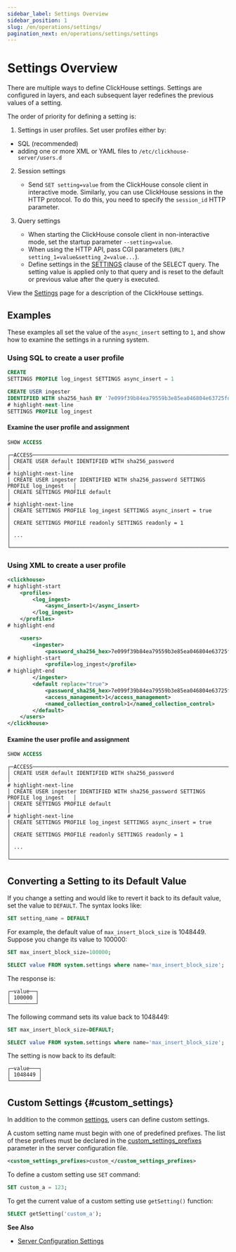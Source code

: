```yaml
---
sidebar_label: Settings Overview
sidebar_position: 1
slug: /en/operations/settings/
pagination_next: en/operations/settings/settings
---
```


# Settings Overview

There are multiple ways to define ClickHouse settings. Settings are configured in layers, and each subsequent layer redefines the previous values of a setting.

The order of priority for defining a setting is:

1. Settings in user profiles. Set user profiles either by:
  - SQL (recommended)
  - adding one or more XML or YAML files to `/etc/clickhouse-server/users.d`

2. Session settings

    - Send `SET setting=value` from the ClickHouse console client in interactive mode.
    Similarly, you can use ClickHouse sessions in the HTTP protocol. To do this, you need to specify the `session_id` HTTP parameter.

3. Query settings

    - When starting the ClickHouse console client in non-interactive mode, set the startup parameter `--setting=value`.
    - When using the HTTP API, pass CGI parameters (`URL?setting_1=value&setting_2=value...`).
    - Define settings in the [SETTINGS](../../sql-reference/statements/select/index.md#settings-in-select-query) clause of the SELECT query. The setting value is applied only to that query and is reset to the default or previous value after the query is executed.

View the [Settings](./settings.md) page for a description of the ClickHouse settings.

## Examples

These examples all set the value of the `async_insert` setting to `1`, and show how to examine 
the settings in a running system.

### Using SQL to create a user profile

```sql
CREATE
SETTINGS PROFILE log_ingest SETTINGS async_insert = 1
```

```sql
CREATE USER ingester
IDENTIFIED WITH sha256_hash BY '7e099f39b84ea79559b3e85ea046804e63725fd1f46b37f281276aae20f86dc3'
# highlight-next-line
SETTINGS PROFILE log_ingest
```

#### Examine the user profile and assignment

```sql
SHOW ACCESS
```

```response
┌─ACCESS─────────────────────────────────────────────────────────────────────────────┐
│ CREATE USER default IDENTIFIED WITH sha256_password                                │
# highlight-next-line
│ CREATE USER ingester IDENTIFIED WITH sha256_password SETTINGS PROFILE log_ingest   │
│ CREATE SETTINGS PROFILE default                                                    │
# highlight-next-line
│ CREATE SETTINGS PROFILE log_ingest SETTINGS async_insert = true                    │
│ CREATE SETTINGS PROFILE readonly SETTINGS readonly = 1                             │
│ ...                                                                                │
└────────────────────────────────────────────────────────────────────────────────────┘
```

### Using XML to create a user profile

```xml title=/etc/clickhouse-server/users.d/users.xml
<clickhouse>
# highlight-start
    <profiles>
        <log_ingest>
            <async_insert>1</async_insert>
        </log_ingest>
    </profiles>
# highlight-end

    <users>
        <ingester>
            <password_sha256_hex>7e099f39b84ea79559b3e85ea046804e63725fd1f46b37f281276aae20f86dc3</password_sha256_hex>
# highlight-start
            <profile>log_ingest</profile>
# highlight-end
        </ingester>
        <default replace="true">
            <password_sha256_hex>7e099f39b84ea79559b3e85ea046804e63725fd1f46b37f281276aae20f86dc3</password_sha256_hex>
            <access_management>1</access_management>
            <named_collection_control>1</named_collection_control>
        </default>
    </users>
</clickhouse>
```

#### Examine the user profile and assignment

```sql
SHOW ACCESS
```

```response
┌─ACCESS─────────────────────────────────────────────────────────────────────────────┐
│ CREATE USER default IDENTIFIED WITH sha256_password                                │
# highlight-next-line
│ CREATE USER ingester IDENTIFIED WITH sha256_password SETTINGS PROFILE log_ingest   │
│ CREATE SETTINGS PROFILE default                                                    │
# highlight-next-line
│ CREATE SETTINGS PROFILE log_ingest SETTINGS async_insert = true                    │
│ CREATE SETTINGS PROFILE readonly SETTINGS readonly = 1                             │
│ ...                                                                                │
└────────────────────────────────────────────────────────────────────────────────────┘
```

## Converting a Setting to its Default Value

If you change a setting and would like to revert it back to its default value, set the value to `DEFAULT`. The syntax looks like:

```sql
SET setting_name = DEFAULT
```

For example, the default value of `max_insert_block_size` is 1048449. Suppose you change its value to 100000:

```sql
SET max_insert_block_size=100000;

SELECT value FROM system.settings where name='max_insert_block_size';
```

The response is:

```response
┌─value──┐
│ 100000 │
└────────┘
```

The following command sets its value back to 1048449:

```sql
SET max_insert_block_size=DEFAULT;

SELECT value FROM system.settings where name='max_insert_block_size';
```

The setting is now back to its default:

```response
┌─value───┐
│ 1048449 │
└─────────┘
```


## Custom Settings {#custom_settings}

In addition to the common [settings](../../operations/settings/settings.md), users can define custom settings.

A custom setting name must begin with one of predefined prefixes. The list of these prefixes must be declared in the [custom_settings_prefixes](../../operations/server-configuration-parameters/settings.md#custom_settings_prefixes) parameter in the server configuration file.

```xml
<custom_settings_prefixes>custom_</custom_settings_prefixes>
```

To define a custom setting use `SET` command:

```sql
SET custom_a = 123;
```

To get the current value of a custom setting use `getSetting()` function:

```sql
SELECT getSetting('custom_a');
```

**See Also**

- [Server Configuration Settings](../../operations/server-configuration-parameters/settings.md)

